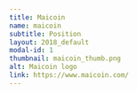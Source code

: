 ```yaml
---
title: Maicoin
name: maicoin
subtitle: Position
layout: 2018_default
modal-id: 1
thumbnail: maicoin_thumb.png
alt: Maicoin logo
link: https://www.maicoin.com/
---
```

